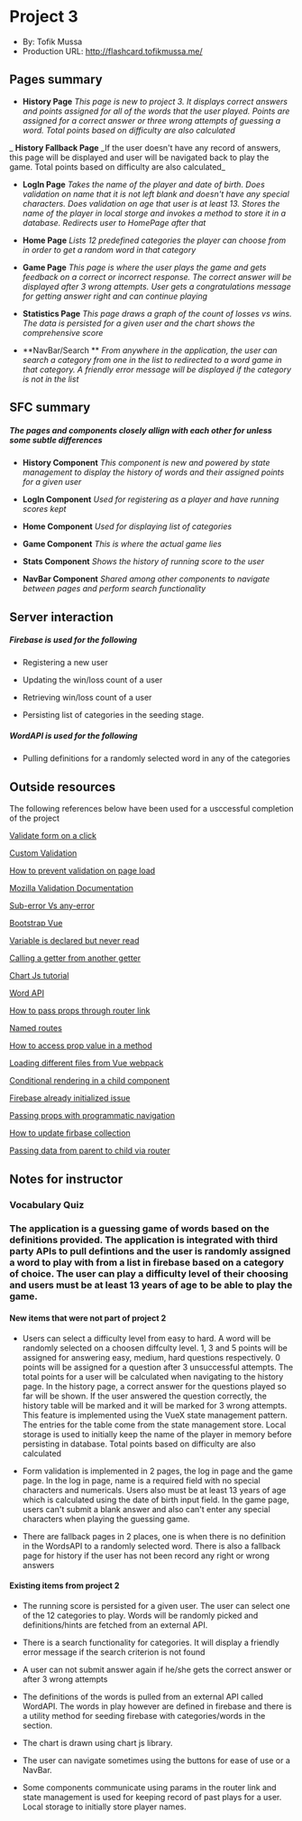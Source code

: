 # Project 3

- By: Tofik Mussa
- Production URL: http://flashcard.tofikmussa.me/

## Pages summary

- **History Page** _This page is new to project 3. It displays correct answers and points assigned for all of the words that the user played. Points are assigned for a correct answer or three wrong attempts of guessing a word. Total points based on difficulty are also calculated_

_ **History Fallback Page** \_If the user doesn't have any record of answers, this page will be displayed and user will be navigated back to play the game. Total points based on difficulty are also calculated_

- **LogIn Page** _Takes the name of the player and date of birth. Does validation on name that it is not left blank and doesn't have any special characters. Does validation on age that user is at least 13. Stores the name of the player in local storge and invokes a method to store it in a database. Redirects user to HomePage after that_

- **Home Page** _Lists 12 predefined categories the player can choose from in order to get a random word in that category_

- **Game Page** _This page is where the user plays the game and gets feedback on a correct or incorrect response. The correct answer will be displayed after 3 wrong attempts. User gets a congratulations message for getting answer right and can continue playing_

- **Statistics Page** _This page draws a graph of the count of losses vs wins. The data is persisted for a given user and the chart shows the comprehensive score_

- **NavBar/Search ** _From anywhere in the application, the user can search a category from one in the list to redirected to a word game in that category. A friendly error message will be displayed if the category is not in the list_

## SFC summary

##### The pages and components closely allign with each other for unless some subtle differences

- **History Component** _This component is new and powered by state management to display the history of words and their assigned points for a given user_

- **LogIn Component** _Used for registering as a player and have running scores kept_

- **Home Component** _Used for displaying list of categories_

- **Game Component** _This is where the actual game lies_

- **Stats Component** _Shows the history of running score to the user_

- **NavBar Component** _Shared among other components to navigate between pages and perform search functionality_

## Server interaction

##### Firebase is used for the following

- Registering a new user

- Updating the win/loss count of a user

- Retrieving win/loss count of a user

- Persisting list of categories in the seeding stage.

##### WordAPI is used for the following

- Pulling definitions for a randomly selected word in any of the categories

## Outside resources

The following references below have been used for a usccessful completion of the project

[Validate form on a click](https://stackoverflow.com/questions/45984086/vuelidate-validate-on-click-not-when-field-touched)

[Custom Validation](https://jsfiddle.net/07cmjweb/)

[How to prevent validation on page load](https://github.com/vuelidate/vuelidate/issues/403)

[Mozilla Validation Documentation](https://developer.mozilla.org/en-US/docs/Learn/Forms/Form_validation)

[Sub-error Vs any-error](https://vuelidate.js.org/#sub-error-vs-any-error)

[Bootstrap Vue](https://bootstrap-vue.js.org/docs)

[Variable is declared but never read](https://stackoverflow.com/questions/50011443/tslint-how-to-disable-error-somevariable-is-declared-but-its-value-is-never-rea)

[Calling a getter from another getter](https://stackoverflow.com/questions/46210109/how-do-i-call-a-getter-from-another-getter-in-vuex)

[Chart Js tutorial](https://alligator.io/vuejs/vue-chart-js/)

[Word API](https://www.wordsapi.com/)

[How to pass props through router link](https://forum.vuejs.org/t/passing-props-through-router-link-solved/16868)

[Named routes](https://router.vuejs.org/guide/essentials/named-routes.html)

[How to access prop value in a method](https://forum.vuejs.org/t/accessing-prop-value-in-created-method/26630)

[Loading different files from Vue webpack](https://stackoverflow.com/questions/43608457/how-to-import-functions-from-different-js-file-in-a-vuewebpackvue-loader-proje)

[Conditional rendering in a child component](https://stackoverflow.com/questions/41067378/watching-computed-properties)

[Firebase already initialized issue](https://github.com/zeit/next.js/issues/1999)

[Passing props with programmatic navigation](https://stackoverflow.com/questions/45151810/passing-props-with-programmatic-navigation-vue-js)

[How to update firbase collection](https://www.google.com/search?q=how+to+make+an+update+with+firbase+and+javascript&oq=how+to+make+an+update+with+firbase+and+javascript&aqs=chrome..69i57.11760j0j7&sourceid=chrome&ie=UTF-8#kpvalbx=_2fqlXo2zB8TEtQbC8YaQDg33)

[Passing data from parent to child via router](https://forum.vuejs.org/t/pass-data-from-parent-view-to-child-router-view/27926/4)

## Notes for instructor

### Vocabulary Quiz

### The application is a guessing game of words based on the definitions provided. The application is integrated with third party APIs to pull defintions and the user is randomly assigned a word to play with from a list in firebase based on a category of choice. The user can play a difficulty level of their choosing and users must be at least 13 years of age to be able to play the game.

#### New items that were not part of project 2

- Users can select a difficulty level from easy to hard. A word will be randomly selected on a choosen diffculty level. 1, 3 and 5 points will be assigned for answering easy, medium, hard questions respectively. 0 points will be assigned for a question after 3 unsuccessful attempts. The
total points for a user will be calculated when navigating to the history page. In the history page, a correct answer for the questions played so far will be shown. If the user answered the question correctly, the history table will be marked and it will be marked for 3 wrong attempts. This feature is implemented using the VueX state management pattern. The entries for the table come from the state management store. Local storage is used to initially keep the name of the player in memory before persisting in database. Total points based on difficulty are also calculated

- Form validation is implemented in 2 pages, the log in page and the game page. In the log in page, name is a required field with no special characters and numericals. Users also must be at least 13 years of age which is calculated using the date of birth input field. In the game page, users can't submit a blank answer and also can't enter any special characters when playing the guessing game.

- There are fallback pages in 2 places, one is when there is no definition in the WordsAPI to a randomly selected word. There is also a fallback page for history if the user has not been record any right or wrong answers

#### Existing items from project 2

- The running score is persisted for a given user. The user can select one of the 12 categories to play. Words will be randomly picked and definitions/hints are fetched from an external API.

- There is a search functionality for categories. It will display a friendly error message if the search criterion is not found

- A user can not submit answer again if he/she gets the correct answer or after 3 wrong attempts

- The definitions of the words is pulled from an external API called WordAPI. The words in play however are defined in firebase and there is a utility method for seeding firebase with categories/words in the section.

- The chart is drawn using chart js library.

- The user can navigate sometimes using the buttons for ease of use or a NavBar.

- Some components communicate using params in the router link and state management is used for keeping record of past plays for a user. Local storage to initially store player names.
